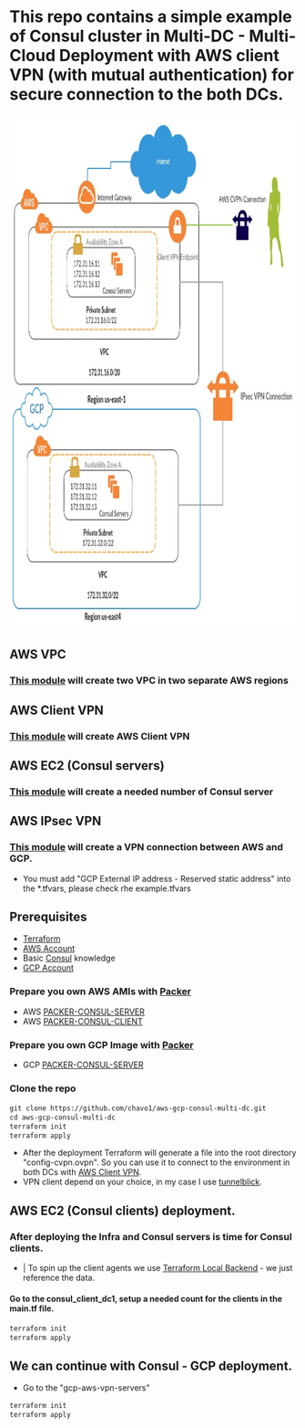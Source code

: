 # This repo contains a simple example of Consul cluster in Multi-DC - Multi-Cloud Deployment with AWS client VPN (with mutual authentication) for secure connection to the both DCs.

<img src="screenshot/aws_gcp.jpg" width="854" height="901" />

## AWS VPC

### [This module](https://github.com/chavo1/aws-vpc-terraform) will create two VPC in two separate AWS regions

## AWS Client VPN

### [This module](https://github.com/chavo1/client-vpn-aws-terraform) will create AWS Client VPN

## AWS EC2 (Consul servers)

### [This module](https://github.com/chavo1/aws-consul-terraform-multi-region) will create a needed number of Consul server

## AWS IPsec VPN
### [This module](https://cloud.google.com/) will create a VPN connection between AWS and GCP.
- You must add "GCP External IP address - Reserved static address" into the *.tfvars, please check rhe example.tfvars

## Prerequisites

- [Terraform](https://www.terraform.io/downloads.html)
- [AWS Account](https://aws.amazon.com/account/)
- Basic [Consul](https://www.consul.io/) knowledge
- [GCP Account](https://aws.amazon.com/account/)

### Prepare you own AWS AMIs with [Packer](https://www.packer.io/)
- AWS [PACKER-CONSUL-SERVER](https://github.com/chavo1/packer-consul-server)
- AWS [PACKER-CONSUL-CLIENT](https://github.com/chavo1/packer-consul-client)

### Prepare you own GCP Image with [Packer](https://www.packer.io/)
- GCP [PACKER-CONSUL-SERVER](https://github.com/chavo1/packer-consul-server-gcp)

### Clone the repo
```
git clone https://github.com/chavo1/aws-gcp-consul-multi-dc.git
cd aws-gcp-consul-multi-dc
terraform init
terraform apply
```
- After the deployment Terraform will generate a file into the root directory "config-cvpn.ovpn". So you can use it to connect to the environment in both DCs with [AWS Client VPN](https://docs.aws.amazon.com/vpn/latest/clientvpn-admin/what-is.html). 
- VPN client depend on your choice, in my case I use [tunnelblick](https://tunnelblick.net/).
## AWS EC2 (Consul clients) deployment.

### After deploying the Infra and Consul servers is time for Consul clients.
  - | To spin up the client agents we use [Terraform Local Backend](https://www.terraform.io/docs/backends/types/local.html#example-reference) - we just reference the data. 

#### Go to the consul_client_dc1, setup a needed count for the clients in the main.tf file.
```
terraform init
terraform apply 
```
## We can continue with Consul - GCP deployment.
- Go to the "gcp-aws-vpn-servers"
```
terraform init
terraform apply 
```